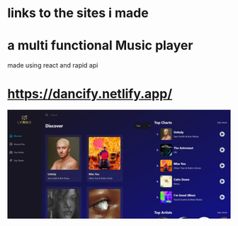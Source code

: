 # links to the sites i made 
# a multi functional Music player 
made using react and rapid api 
# https://dancify.netlify.app/
<p align="center">
  <img src="./site_music.jpeg" width="1080" title="hover text">
  
</p>
